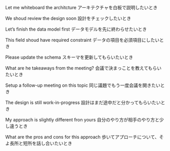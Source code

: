 Let me whiteboard the architcture 
アーキテクチャを白板で説明したいとき

We shoud review the design soon
設計をチェックしたいとき

Let’s finish the data model first 
データモデルを先に終わらせたいとき

This field shoud have required constraint 
データの項目を必須項目にしたいとき

Please update the schema 
スキーマを更新してもらいたいとき 

What are he takeaways from the meeting? 
会議で決まっことを教えてもらいたいとき 

Setup a follow-up meeting on this topic 
同じ議題でもう一度会議を開きたいとき

The design is still work-in-progress 
設計はまだ途中だと分かってもらいたいとき

My approach is slightly different fron yours 
自分のやり方が相手のやり方と少し違うとき

What are the pros and cons for this approach 
歩いてアプローチについて、そよ長所と短所を話し合いたいとき
